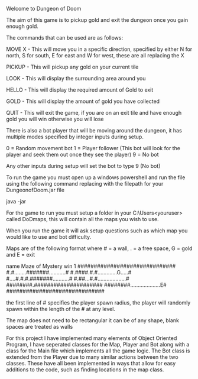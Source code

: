 Welcome to Dungeon of Doom

The aim of this game is to pickup gold and exit the dungeon once you gain enough gold.

The commands that can be used are as follows:

MOVE X - This will move you in a specific direction, specified by either N for north, S for south, E for east and W for west, these are all replacing the X

PICKUP - This will pickup any gold on your current tile

LOOK - This will display the surrounding area around you

HELLO - This will display the required amount of Gold to exit

GOLD - This will display the amount of gold you have collected

QUIT - This will exit the game, if you are on an exit tile and have enough gold you will win otherwise you will lose


There is also a bot player that will be moving around the dungeon, it has multiple modes specified by integer inputs during setup.

0 = Random movement bot
1 = Player follower (This bot will look for the player and seek them out once they see the player)
9 = No bot

Any other inputs during setup will set the bot to type 9 (No bot)



To run the game you must open up a windows powershell and run the file using the following command replacing <filepath> with the filepath for your DungeonofDoom.jar file

java -jar <filepath>

For the game to run you must setup a folder in your C:\Users\<youruser> called DoDmaps, this will contain all the maps you wish to use.

When you run the game it will ask setup questions such as which map you would like to use and bot difficulty.

Maps are of the following format where # = a wall, . = a free space, G = gold and E = exit

name Maze of Mystery
win 1
##############################
#.#........#######...........#
#.####.#.#.............G.....#
#....#.#.#.#######...........#
#.##...#.#...................#
########.#####################
########....................E#
##############################


the first line of # specifies the player spawn radius, the player will randomly spawn within the length of the # at any level. 

The map does not need to be rectangular it can be of any shape, blank spaces are treated as walls


For this project I have implemented many elements of Object Oriented Program, I have seperated classes for the Map, Player and Bot along with a class for the Main file which implements all the game logic. The Bot class is extended from the Player due to many similar actions between the two classes. These have all been implemented in ways that allow for easy additions to the code, such as finding locations in the map class.

